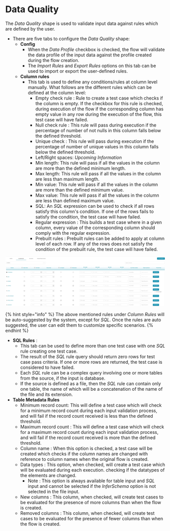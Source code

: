 # Data Quality

The _Data Quality_ shape is used to validate input data against rules which are defined by the user.

* There are five tabs to configure the _Data Quality_ shape:
  * **Config**
    * When the _Data Profile_ checkbox is checked, the flow will validate the data profile of the input data against the profile created during the flow creation.
    * The _Import Rules_ and _Export Rules_ options on this tab can be used to import or export the user-defined rules. 
  * **Column rules**
    * This tab is used to define any conditions/rules at column level manually. What follows are the different rules which can be defined at the column level:
      * Empty check rule : Rule to create a test case which checks if the column is empty. If the checkbox for this rule is checked, during execution of the flow if the corresponding column has empty value in any row during the execution of the flow, this test case will have failed. 
      * Null check rule : This rule will pass during execution if the percentage of number of not nulls in this column falls below the defined threshold.
      * Unique check :  This rule will pass during execution if the percentage of number of unique values in this column falls below the defined threshold.
      * Left/Right spaces: _Upcoming Information_
      * Min length: This rule will pass if all the values in the column are more than the defined minimum length.
      * Max length: This rule will pass if all the values in the column are less than maximum length.
      * Min value: This rule will pass if all the values in the column are more than the defined minimum value.
      * Max value: This rule will pass if all the values in the column are less than defined maximum value.
      * SQL: An _SQL_ expression can be used to check if all rows satisfy this column's condition. If one of the rows fails to satisfy the condition, the test case will have failed.
      * Regular expression : This builds a test case where in a given column, every value of the corresponding column should comply with the regular expression.
      * Prebuilt rules : Prebuilt rules can be added to apply at column level of each row. If any of the rows does not satisfy the condition of the prebuilt rule, the test case will have failed.

![](../../../../.gitbook/assets/columnrules.jpg)

{% hint style="info" %}
The above mentioned rules under _Column Rules_ will be auto-suggested by the system, except for _SQL_. Once the rules are auto suggested,  the user can edit them to customize specific scenarios.
{% endhint %}

* **SQL Rules** : 
  * This tab can be used to define more than one test case with one _SQL_ rule creating one test case.
  * The result of the _SQL_ rule query should return zero rows for test case pass criteria. If one or more rows are returned, the test case is considered to have failed.
  * Each _SQL_ rule can be a complex query involving one or more tables from the source, if the input is database.
  * If the source is defined as a file, then the _SQL_ rule can contain only one table, the name of which will be a concatenation of the name of the file and its extension.
* **Table Metadata Rules**
  * Minimum record count: This will define a test case which will check for a minimum record count during each input validation process, and will fail if the record count received is less than the defined threshold.
  * Maximum record count : This will define a test case which will check for a maximum record count during each input validation process, and will fail if the record count received is more than the defined threshold.
  * Column name : When this option is checked, a test case will be created which checks if the column names are changed with reference to column names when the original flow is created.
  * Data types : This option, when checked, will create a test case which will be evaluated during each execution. checking if the datatypes of the elements are changed. 
    * Note : This option is always available for table input and _SQL_ input and cannot be selected if the _InferSchema_ option is not selected in the file input.
  * New columns : This column, when checked, will create test cases to be evaluated for the presence of more columns than when the flow is created.
  * Removed columns : This column, when checked, will create test cases to be evaluated for the presence of fewer columns than when the flow is created.

